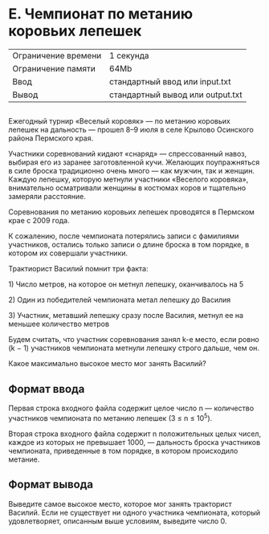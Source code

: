 <div class="header">
      <h1 class="title">E. Чемпионат по метанию коровьих лепешек</h1>
      <table>
         <tr class="time-limit">
            <td class="property-title">Ограничение времени</td>
            <td>1&nbsp;секунда</td>
         </tr>
         <tr class="memory-limit">
            <td class="property-title">Ограничение памяти</td>
            <td>64Mb</td>
         </tr>
         <tr class="input-file">
            <td class="property-title">Ввод</td>
            <td colspan="1">стандартный ввод или input.txt</td>
         </tr>
         <tr class="output-file">
            <td class="property-title">Вывод</td>
            <td colspan="1">стандартный вывод или output.txt</td>
         </tr>
      </table>
   </div>
   <h2></h2>
   <div class="legend"><span style="">
         <p>Ежегодный турнир «Веселый коровяк» — по метанию коровьих лепешек на дальность — прошел 8–9 июля в селе Крылово Осинского района
            Пермского края.
         </p></span><p>Участники соревнований кидают «снаряд» — спрессованный навоз, выбирая его из заранее заготовленной кучи. Желающих поупражняться
         в силе броска традиционно очень много — как мужчин, так и женщин. Каждую лепешку, которую метнули участники «Веселого коровяка»,
         внимательно осматривали женщины в костюмах коров и тщательно замеряли расстояние.
      </p>
      <p>Соревнования по метанию коровьих лепешек проводятся в Пермском крае с 2009 года.</p>      
      <p>К сожалению, после чемпионата потерялись записи с фамилиями участников, остались только записи о длине броска в том порядке,
         в котором их совершали участники.
      </p>
      <p>Трактиорист Василий помнит три факта:</p>
      <p>1) Число метров, на которое он метнул лепешку, оканчивалось на 5</p>
      <p>2) Один из победителей чемпионата метал лепешку до Василия</p>
      <p>3) Участник, метавший лепешку сразу после Василия, метнул ее на меньшее количество метров</p>
      <p>Будем считать, что участник соревнования занял k-е место, если ровно (k − 1) участников чемпионата метнули лепешку строго
         дальше, чем он.
      </p>
      <p>Какое максимально высокое место мог занять Василий?</p>
   </div>
   <h2>Формат ввода</h2>
   <div class="input-specification"><span style="">
         <p>Первая строка входного файла содержит целое число n — количество участников чемпионата по метанию лепешек (<span class="tex-math-text">3 &le; n &le; 10<sup>5</sup></span>).
         </p></span><p>Вторая строка входного файла содержит n положительных целых чисел, каждое из которых не превышает 1000, — дальность броска
         участников чемпионата, приведенные в том порядке, в котором происходило метание.
      </p>
   </div>
   <h2>Формат вывода</h2>
   <div class="output-specification"><span style="">
         <p>Выведите самое высокое место, которое мог занять тракторист Василий. Если не существует ни одного участника чемпионата, который
            удовлетворяет, описанным выше условиям, выведите число 0.
         </p></span><p></p>
   </div>
